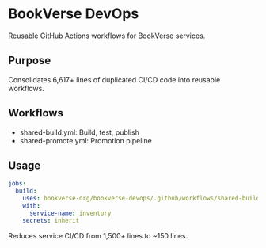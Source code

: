 # BookVerse DevOps

Reusable GitHub Actions workflows for BookVerse services.

## Purpose
Consolidates 6,617+ lines of duplicated CI/CD code into reusable workflows.

## Workflows
- shared-build.yml: Build, test, publish
- shared-promote.yml: Promotion pipeline

## Usage
```yaml
jobs:
  build:
    uses: bookverse-org/bookverse-devops/.github/workflows/shared-build.yml@main
    with:
      service-name: inventory
    secrets: inherit
```

Reduces service CI/CD from 1,500+ lines to ~150 lines.
